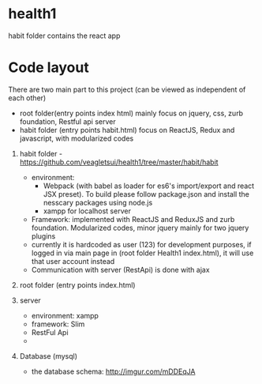 # health1
habit folder contains the react app


# Code layout
There are two main part to this project (can be viewed as independent of each other)

  - root folder(entry points index html) mainly focus on jquery, css, zurb foundation, Restful api server
  - habit folder (entry points habit.html) focus on ReactJS, Redux and javascript, with modularized codes

1. habit folder -	https://github.com/veagletsui/health1/tree/master/habit/habit
   - environment:
       - Webpack (with babel as loader for es6's import/export and react JSX preset). To build please follow package.json and install the nesscary packages using node.js
       - xampp for localhost server
   - Framework: implemented with ReactJS and ReduxJS and zurb foundation. Modularized codes, minor jquery mainly for two jquery plugins
   - currently it is hardcoded as user (123) for development purposes, if logged in via main page in (root folder Health1 index.html), it will use that user account instead
   - Communication with server (RestApi) is done with ajax

2. root folder (entry points index.html)

3. server
   - environment: xampp
   - framework: Slim
   - RestFul Api
   - 

4. Database (mysql)
   - the database schema: http://imgur.com/mDDEqJA
